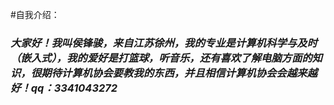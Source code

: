 #自我介绍：
<b><i><h3>大家好！我叫侯锋骏，来自江苏徐州，我的专业是计算机科学与及时（嵌入式），我的爱好是打篮球，听音乐，还有喜欢了解电脑方面的知识，很期待计算机协会要教我的东西，并且相信计算机协会会越来越好！qq：3341043272</b><i/></h3>

